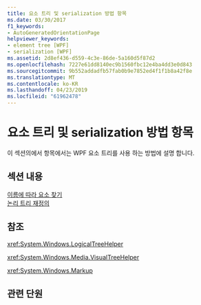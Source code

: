 ```yaml
---
title: 요소 트리 및 serialization 방법 항목
ms.date: 03/30/2017
f1_keywords:
- AutoGeneratedOrientationPage
helpviewer_keywords:
- element tree [WPF]
- serialization [WPF]
ms.assetid: 2d8ef436-d559-4c3e-86de-5a160d5f87d2
ms.openlocfilehash: 7227e61dd8140ec9b1560fbc12e4ba4dd3e0d843
ms.sourcegitcommit: 9b552addadfb57fab0b9e7852ed4f1f1b8a42f8e
ms.translationtype: MT
ms.contentlocale: ko-KR
ms.lasthandoff: 04/23/2019
ms.locfileid: "61962478"
---
```

# <a name="element-tree-and-serialization-how-to-topics"></a>요소 트리 및 serialization 방법 항목
이 섹션의에서 항목에서는 WPF 요소 트리를 사용 하는 방법에 설명 합니다.  
  
## <a name="in-this-section"></a>섹션 내용  
 [이름에 따라 요소 찾기](how-to-find-an-element-by-its-name.md)  
 [논리 트리 재정의](how-to-override-the-logical-tree.md)  
  
## <a name="reference"></a>참조  
 <xref:System.Windows.LogicalTreeHelper>  
  
 <xref:System.Windows.Media.VisualTreeHelper>  
  
 <xref:System.Windows.Markup>  
  
## <a name="related-sections"></a>관련 단원
